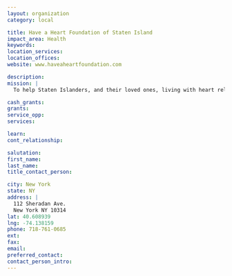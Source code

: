 ```yaml
---
layout: organization
category: local

title: Have a Heart Foundation of Staten Island
impact_area: Health
keywords: 
location_services: 
location_offices: 
website: www.haveaheartfoundation.com

description: 
mission: |
  To help Staten Islanders, and their loved ones, living with heart related illness to receive the treatment, rehabilitation and equipment needed to achieve the highest quality of life possible.

cash_grants: 
grants: 
service_opp: 
services: 

learn: 
cont_relationship: 

salutation: 
first_name: 
last_name: 
title_contact_person: 

city: New York
state: NY
address: |
  112 Sheradan Ave.  
  New York NY 10314
lat: 40.608939
lng: -74.138159
phone: 718-761-0685
ext: 
fax: 
email: 
preferred_contact: 
contact_person_intro: 
---
```

